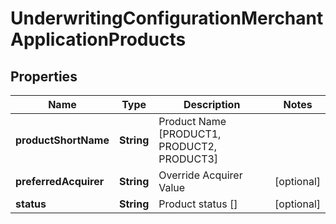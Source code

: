 
# UnderwritingConfigurationMerchantApplicationProducts

## Properties
Name | Type | Description | Notes
------------ | ------------- | ------------- | -------------
**productShortName** | **String** | Product Name [PRODUCT1, PRODUCT2, PRODUCT3]  | 
**preferredAcquirer** | **String** | Override Acquirer Value |  [optional]
**status** | **String** | Product status []  |  [optional]



